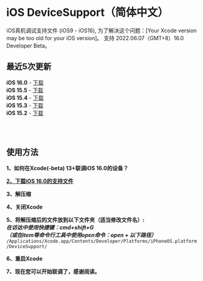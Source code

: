 # iOS DeviceSupport（简体中文）
iOS真机调试支持文件 (iOS9 - iOS16), 为了解决这个问题：[Your Xcode version may be too old for your iOS version]。
支持 2022.06.07（GMT+8）16.0 Developer Beta。

## 最近5次更新 </br>

**iOS 16.0** - [下载](https://github.com/ilobos/DeviceSupport/blob/master/DeviceSupport/iOS-16/16.0.zip) </br>
**iOS 15.5** - [下载](https://github.com/ilobos/DeviceSupport/blob/master/DeviceSupport/iOS-15/15.5.zip) </br>
**iOS 15.4** - [下载](https://github.com/ilobos/DeviceSupport/blob/master/DeviceSupport/iOS-15/15.4.zip) </br>
**iOS 15.3** - [下载](https://github.com/ilobos/DeviceSupport/blob/master/DeviceSupport/iOS-15/15.3.zip) </br>
**iOS 15.2** - [下载](https://github.com/ilobos/DeviceSupport/blob/master/DeviceSupport/iOS-15/15.2.zip) </br>

</br>
</br>

## 使用方法

**1、如何在Xcode(-beta) 13+联调iOS 16.0的设备？**</br> 

**[2、下载iOS 16.0的支持文件](https://github.com/ilobos/DeviceSupport/blob/master/DeviceSupport/iOS-16/16.0.zip)** </br>

**3、解压缩**</br>

**4、关闭Xcode**</br>

**5、将解压缩后的文件放到以下文件夹（适当修改文件名）:**</br>
***在访达中使用快捷键：cmd+shift+G***</br>
***（或在item等命令行工具中使用open命令：open + 以下路径）***</br>
```/Applications/Xcode.app/Contents/Developer/Platforms/iPhoneOS.platform/DeviceSupport/```</br>


**6、重启Xcode**</br>

**7、现在您可以开始联调了，感谢阅读。**</br>
